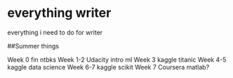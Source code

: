 # everything writer

everything i need to do for writer

##Summer things

Week 0 fin ntbks
Week 1-2 Udacity intro ml
Week 3 kaggle titanic
Week 4-5 kaggle data science
Week 6-7 kaggle scikit
Week 7 Coursera matlab?
